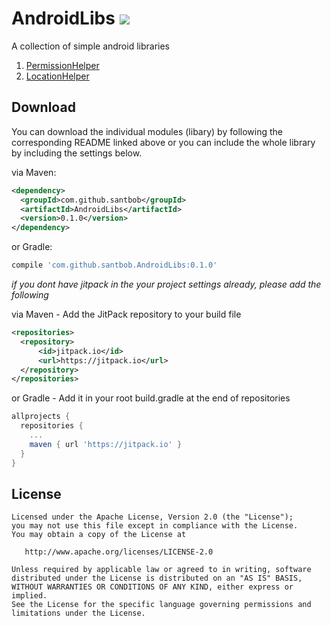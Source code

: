 # AndroidLibs [![](https://jitpack.io/v/santbob/AndroidLibs.svg)](https://jitpack.io/#santbob/AndroidLibs)
A collection of simple android libraries

1. [PermissionHelper](permissionhelper/README.md) 
2. [LocationHelper](locationhelper/README.md)

## Download
You can download the individual modules (libary) by following the corresponding README linked above or you can include the whole library by including the settings below.

via Maven:
```xml
<dependency>
  <groupId>com.github.santbob</groupId>
  <artifactId>AndroidLibs</artifactId>
  <version>0.1.0</version>
</dependency>
```
or Gradle:
```groovy
compile 'com.github.santbob.AndroidLibs:0.1.0'
```

*if you dont have jitpack in the your project settings already, please add the following*

via Maven - Add the JitPack repository to your build file 
```xml
<repositories>
  <repository>
      <id>jitpack.io</id>
      <url>https://jitpack.io</url>
  </repository>
</repositories>
```
or Gradle - Add it in your root build.gradle at the end of repositories
```groovy
allprojects {
  repositories {
    ...
    maven { url 'https://jitpack.io' }
  }
}
```

## License

    Licensed under the Apache License, Version 2.0 (the "License");
    you may not use this file except in compliance with the License.
    You may obtain a copy of the License at

       http://www.apache.org/licenses/LICENSE-2.0

    Unless required by applicable law or agreed to in writing, software
    distributed under the License is distributed on an "AS IS" BASIS,
    WITHOUT WARRANTIES OR CONDITIONS OF ANY KIND, either express or implied.
    See the License for the specific language governing permissions and
    limitations under the License.
